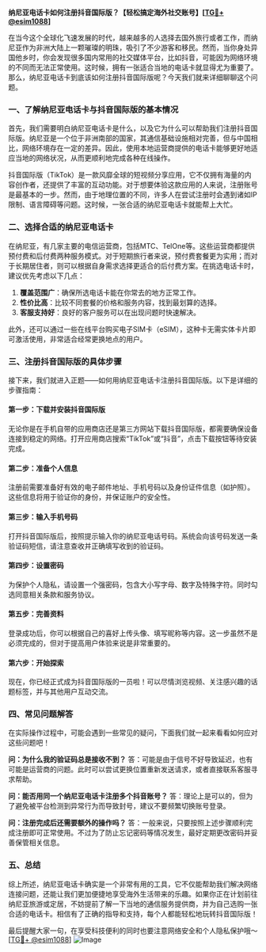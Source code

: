 **纳尼亚电话卡如何注册抖音国际版？【轻松搞定海外社交账号】[[TG💪+ @esim1088](https://t.me/s/esim1088)]**

在当今这个全球化飞速发展的时代，越来越多的人选择去国外旅行或者工作，而纳尼亚作为非洲大陆上一颗璀璨的明珠，吸引了不少游客和移民。然而，当你身处异国他乡时，你会发现很多国内常用的社交媒体平台，比如抖音，可能因为网络环境的不同而无法正常使用。这时候，拥有一张适合当地的电话卡就显得尤为重要了。那么，纳尼亚电话卡到底该如何注册抖音国际版呢？今天我们就来详细聊聊这个问题。

### 一、了解纳尼亚电话卡与抖音国际版的基本情况

首先，我们需要明白纳尼亚电话卡是什么，以及它为什么可以帮助我们注册抖音国际版。纳尼亚是一个位于非洲南部的国家，其通信基础设施相对完善，但与中国相比，网络环境存在一定的差异。因此，使用本地运营商提供的电话卡能够更好地适应当地的网络状况，从而更顺利地完成各种在线操作。

抖音国际版（TikTok）是一款风靡全球的短视频分享应用，它不仅拥有海量的内容创作者，还提供了丰富的互动功能。对于想要体验这款应用的人来说，注册账号是最基本的一步。然而，由于地理位置的不同，许多人在尝试注册时会遇到诸如IP限制、语言障碍等问题。这时候，一张合适的纳尼亚电话卡就能帮上大忙。

### 二、选择合适的纳尼亚电话卡

在纳尼亚，有几家主要的电信运营商，包括MTC、TelOne等。这些运营商都提供预付费和后付费两种服务模式。对于短期旅行者来说，预付费套餐更为实用；而对于长期居住者，则可以根据自身需求选择更适合的后付费方案。在挑选电话卡时，建议优先考虑以下几点：

1. **覆盖范围广**：确保所选电话卡能在你常去的地方正常工作。
2. **性价比高**：比较不同套餐的价格和服务内容，找到最划算的选择。
3. **客服支持好**：良好的客户服务可以在出现问题时快速解决。

此外，还可以通过一些在线平台购买电子SIM卡（eSIM），这种卡无需实体卡片即可激活使用，非常适合经常更换地点的用户。

### 三、注册抖音国际版的具体步骤

接下来，我们就进入正题——如何用纳尼亚电话卡注册抖音国际版。以下是详细的步骤指南：

#### 第一步：下载并安装抖音国际版
无论你是在手机自带的应用商店还是第三方网站下载抖音国际版，都需要确保设备连接到稳定的网络。打开应用商店搜索“TikTok”或“抖音”，点击下载按钮等待安装完成。

#### 第二步：准备个人信息
注册前需要准备好有效的电子邮件地址、手机号码以及身份证件信息（如护照）。这些信息将用于验证你的身份，并保证账户的安全性。

#### 第三步：输入手机号码
打开抖音国际版后，按照提示输入你的纳尼亚电话号码。系统会向该号码发送一条验证码短信，请注意查收并正确填写收到的验证码。

#### 第四步：设置密码
为保护个人隐私，请设置一个强密码，包含大小写字母、数字及特殊字符。同时勾选同意相关条款和服务协议。

#### 第五步：完善资料
登录成功后，你可以根据自己的喜好上传头像、填写昵称等内容。这一步虽然不是必须完成的，但对于提高用户体验来说是非常重要的。

#### 第六步：开始探索
现在，你已经正式成为抖音国际版的一员啦！可以尽情浏览视频、关注感兴趣的话题标签，并与其他用户互动交流。

### 四、常见问题解答

在实际操作过程中，可能会遇到一些常见的疑问，下面我们就一起来看看如何应对这些问题吧！

**问：为什么我的验证码总是接收不到？**
答：可能是由于信号不好导致延迟，也有可能是运营商的问题。此时可以尝试更换位置重新发送请求，或者直接联系客服寻求帮助。

**问：能否用同一个纳尼亚电话卡注册多个抖音账号？**
答：理论上是可以的，但为了避免被平台检测到异常行为而导致封号，建议不要频繁切换账号登录。

**问：注册完成后还需要额外的操作吗？**
答：一般来说，只要按照上述步骤顺利完成注册即可正常使用。不过为了防止忘记密码等情况发生，最好定期更改密码并妥善保管相关信息。

### 五、总结

综上所述，纳尼亚电话卡确实是一个非常有用的工具，它不仅能帮助我们解决网络连接问题，还能让我们更加便捷地享受海外生活带来的乐趣。如果你正在计划前往纳尼亚旅游或定居，不妨提前了解一下当地的通信服务提供商，并为自己选购一张合适的电话卡。相信有了正确的指导和支持，每个人都能轻松地玩转抖音国际版！

最后提醒大家一句，在享受科技便利的同时也要注意网络安全和个人隐私保护哦～ [[TG💪+ @esim1088](https://t.me/s/esim1088)] ![Image](https://i.postimg.cc/4NQfJmqS/Snipaste-2025-05-13-00-14-12.png)